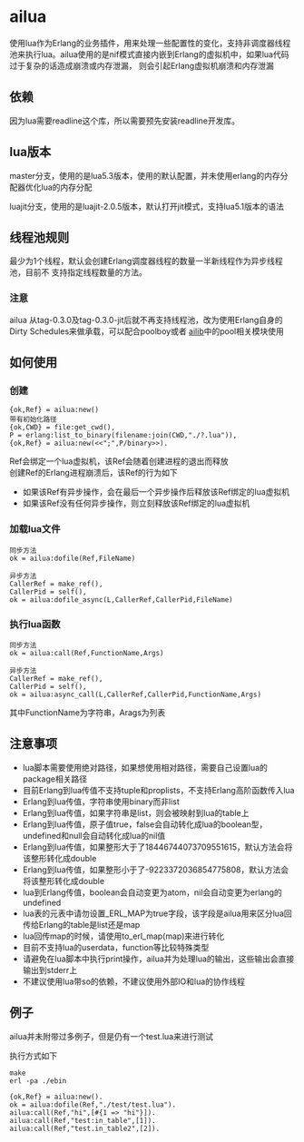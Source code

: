 # ailua

使用lua作为Erlang的业务插件，用来处理一些配置性的变化，支持非调度器线程池来执行lua。ailua使用的是nif模式直接内嵌到Erlang的虚拟机中，如果lua代码过于复杂的话造成崩溃或内存泄漏，
则会引起Erlang虚拟机崩溃和内存泄漏


## 依赖

因为lua需要readline这个库，所以需要预先安装readline开发库。

## lua版本

master分支，使用的是lua5.3版本，使用的默认配置，并未使用erlang的内存分配器优化lua的内存分配

luajit分支，使用的是luajit-2.0.5版本，默认打开jit模式，支持lua5.1版本的语法

## 线程池规则

最少为1个线程，默认会创建Erlang调度器线程的数量一半新线程作为异步线程池，目前不
	支持指定线程数量的方法。

### 注意 
ailua 从tag-0.3.0及tag-0.3.0-jit后就不再支持线程池，改为使用Erlang自身的Dirty
	Schedules来做承载，可以配合poolboy或者
	[ailib](!https://github.com/DavidAlphaFox/ailib)中的pool相关模块使用
	

## 如何使用

### 创建

    {ok,Ref} = ailua:new()
    带有初始化路径
    {ok,CWD} = file:get_cwd(),
    P = erlang:list_to_binary(filename:join(CWD,"./?.lua")),
    {ok,Ref} = ailua:new(<<";",P/binary>>).

Ref会绑定一个lua虚拟机，该Ref会随着创建进程的退出而释放    
创建Ref的Erlang进程崩溃后，该Ref的行为如下

- 如果该Ref有异步操作，会在最后一个异步操作后释放该Ref绑定的lua虚拟机
- 如果该Ref没有任何异步操作，则立刻释放该Ref绑定的lua虚拟机


### 加载lua文件

    同步方法
    ok = ailua:dofile(Ref,FileName)

    异步方法
    CallerRef = make_ref(),
    CallerPid = self(),
    ok = ailua:dofile_async(L,CallerRef,CallerPid,FileName)

### 执行lua函数
    
    同步方法
    ok = ailua:call(Ref,FunctionName,Args)

    异步方法
    CallerRef = make_ref(),
    CallerPid = self(),
    ok = ailua:async_call(L,CallerRef,CallerPid,FunctionName,Args)

其中FunctionName为字符串，Arags为列表

## 注意事项

- lua脚本需要使用绝对路径，如果想使用相对路径，需要自己设置lua的package相关路径
- 目前Erlang到lua传值不支持tuple和proplists，不支持Erlang高阶函数传入lua
- Erlang到lua传值，字符串使用binary而非list
- Erlang到lua传值，如果字符串是list，则会被映射到lua的table上
- Erlang到lua传值，原子值true，false会自动转化成lua的boolean型，undefined和null会自动转化成lua的nil值
- Erlang到lua传值，如果整形大于了18446744073709551615，默认方法会将该整形转化成double
- Erlang到lua传值，如果整形小于了-9223372036854775808，默认方法会将该整形转化成double
- lua到Erlang传值，boolean会自动变更为atom，nil会自动变更为erlang的undefined
- lua表的元表中请勿设置_ERL_MAP为true字段，该字段是ailua用来区分lua回传给Erlang的table是list还是map
- lua回传map的时候，请使用to_erl_map(map)来进行转化
- 目前不支持lua的userdata，function等比较特殊类型
- 请避免在lua脚本中执行print操作，ailua并为处理lua的输出，这些输出会直接输出到stderr上
- 不建议使用lua带so的依赖，不建议使用外部IO和lua的协作线程
## 例子
ailua并未附带过多例子，但是仍有一个test.lua来进行测试

执行方式如下
    
    make 
    erl -pa ./ebin

    {ok,Ref} = ailua:new().
    ok = ailua:dofile(Ref,"./test/test.lua").
    ailua:call(Ref,"hi",[#{1 => "hi"}]).
    ailua:call(Ref,"test:in_table",[1]).
    ailua:call(Ref,"test.in_table2",[2]).



